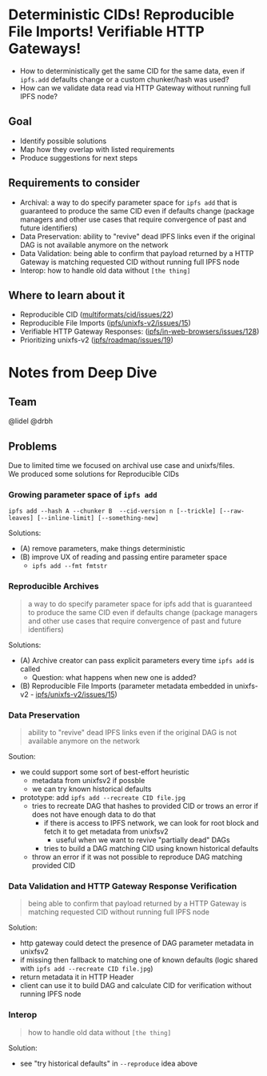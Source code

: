 # Deterministic CIDs! Reproducible File Imports! Verifiable HTTP Gateways!

- How to deterministically get the same CID for the same data, even if `ipfs.add` defaults change or a custom chunker/hash was used?
- How can we validate data read via HTTP Gateway without running full IPFS node?

## Goal

- Identify possible solutions
- Map how they overlap with listed requirements
- Produce suggestions for next steps

## Requirements to consider

- Archival: a way to do specify parameter space for `ipfs add` that is guaranteed to produce the same CID even if defaults change (package managers and other use cases that require convergence of past and future identifiers)
- Data Preservation: ability to "revive" dead IPFS links even if the original DAG is not available anymore on the network
- Data Validation: being able to confirm that payload returned by a HTTP Gateway is matching requested CID without running full IPFS node
- Interop: how to handle old data without `[the thing]`

## Where to learn about it

- Reproducible CID ([multiformats/cid/issues/22](https://github.com/multiformats/cid/issues/22))
- Reproducible File Imports ([ipfs/unixfs-v2/issues/15](https://github.com/ipfs/unixfs-v2/issues/15))
- Verifiable HTTP Gateway Responses: ([ipfs/in-web-browsers/issues/128](https://github.com/ipfs/in-web-browsers/issues/128))
- Prioritizing unixfs-v2 ([ipfs/roadmap/issues/19](https://github.com/ipfs/roadmap/issues/19))


# Notes from Deep Dive

## Team

@lidel @drbh

## Problems 

Due to limited time we focused on archival use case and unixfs/files.  
We produced some solutions for Reproducible CIDs

### Growing parameter space of `ipfs add`

`ipfs add --hash A --chunker B  --cid-version n [--trickle] [--raw-leaves] [--inline-limit] [--something-new]`

Solutions:

- (A) remove parameters, make things deterministic
- (B) improve UX of reading and passing entire parameter space 
  - `ipfs add --fmt fmtstr`

###  Reproducible Archives

> a way to do specify parameter space for ipfs add that is guaranteed to produce the same CID even if defaults change (package managers and other use cases that require convergence of past and future identifiers)
  
  
Solutions:

- (A) Archive creator can pass explicit parameters every time `ipfs add` is called 
  - Question: what happens when new one is added?
- (B) Reproducible File Imports (parameter metadata embedded in unixfs-v2 - [ipfs/unixfs-v2/issues/15](https://github.com/ipfs/unixfs-v2/issues/15))


### Data Preservation 
 
> ability to "revive" dead IPFS links even if the original DAG is not available anymore on the network
  
 Soution:
 
 - we could support some sort of best-effort heuristic
   - metadata from unixfsv2 if possble
   - we can try known historical defaults
 - prototype: add `ipfs add --recreate CID file.jpg` 
    - tries to recreate DAG that hashes to provided CID or trows an error if does not have enough data to do that 
      - if there is access to IPFS network, we can look for root block and fetch it to get metadata from unixfsv2
        - useful when we want to revive "partially dead" DAGs 
      - tries to build a DAG matching CID using known historical defaults 
    - throw an error if it was not possible to reproduce DAG matching provided CID 
  
### Data Validation and HTTP Gateway Response Verification

> being able to confirm that payload returned by a HTTP Gateway is matching requested CID without running full IPFS node

Solution:

- http gateway could detect the presence of DAG parameter metadata in unixfsv2
- if missing then fallback to matching one of known defaults (logic shared with `ipfs add --recreate CID file.jpg`)
- return metadata it in HTTP Header
- client can use it to build DAG and calculate CID for verification without running IPFS node 


### Interop

  > how to handle old data without `[the thing]`

Solution: 

- see "try historical defaults" in  `--reproduce` idea above

